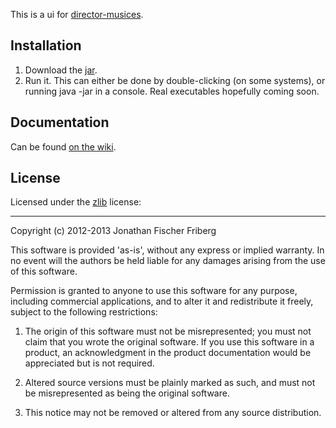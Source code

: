 This is a ui for [director-musices](https://github.com/docfry/Director-Musices).

## Installation

1. Download the [jar](http://sourceforge.net/projects/clj-dm/files/release/cross-platform/director-musices-3.0.2-standalone.jar/download).
2. Run it. This can either be done by double-clicking (on some systems),
or running java -jar <filename> in a console. Real executables hopefully coming soon.

## Documentation

Can be found [on the wiki](../../wiki).

## License

Licensed under the [zlib](http://en.wikipedia.org/wiki/Zlib_license) license:

---

Copyright (c) 2012-2013 Jonathan Fischer Friberg

This software is provided 'as-is', without any express or implied warranty. In no event will the authors be held liable for any damages arising from the use of this software.

Permission is granted to anyone to use this software for any purpose, including commercial applications, and to alter it and redistribute it freely, subject to the following restrictions:

1. The origin of this software must not be misrepresented; you must not claim that you wrote the original software. If you use this software in a product, an acknowledgment in the product documentation would be appreciated but is not required.

2. Altered source versions must be plainly marked as such, and must not be misrepresented as being the original software.

3. This notice may not be removed or altered from any source distribution.